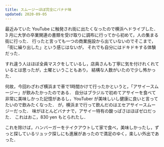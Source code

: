 ```yaml
---
title: スムージーほぼ完全にバナナ味
updated: 2020-09-05
---
```


最近みていた YouTube に触発され街に出たくなったので横浜へドライブした．
3 月に大学の卒業関連の書類を受け取りに調布に行ってから初めて，人の集まる街に行った．
行ったと言っても一つの商業施設から出ていないのでそこまで，「街に繰り出した」という感じはないが，
それでも自分にはドキドキする体験だった．

すれ違う人はほぼ全員マスクをしているし，店員さんも丁寧に気を付けれくれているとは思ったが，土曜ということもあり，
結構な人数がいたので少し怖かった．

何故，今回わざわざ横浜まで車で1時間かけて行ったかというと，「アサイースムージー」が飲みたかったのである．
自分はブラジルで初めてアサイーを食べて非常に美味しかった記憶があるし，YouTuber が美味しいし健康に良いと言ってたいので飲みたくなった．
が，横浜まで行って飲んだのはエセアサイースムージーだった．
味がほとんどバナナで，アサイー特有の酸っぱさはほぼゼロだった．
これはおこ，830 yen もとられたし．

これを除けば，ハンバーガーをテイクアウトして家で食べ，美味しかったし，ずっと探しているリュック探しにも進展があったので満足のゆく，楽しい外出であった．
